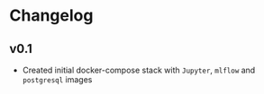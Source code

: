 # Changelog

## v0.1

- Created initial docker-compose stack with `Jupyter`, `mlflow` and `postgresql` images
